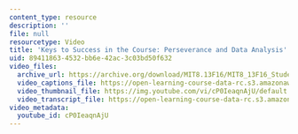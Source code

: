 ```yaml
---
content_type: resource
description: ''
file: null
resourcetype: Video
title: 'Keys to Success in the Course: Perseverance and Data Analysis'
uid: 89411863-4532-bb6e-42ac-3c03bd50f632
video_files:
  archive_url: https://archive.org/download/MIT8.13F16/MIT8_13F16_Students_Keys_to_Success_300k.mp4
  video_captions_file: https://open-learning-course-data-rc.s3.amazonaws.com/8-13-14-experimental-physics-i-ii-junior-lab-fall-2016-spring-2017/2f24a9ba74e2585b850a9df43b941c06_cP0IeaqnAjU.vtt
  video_thumbnail_file: https://img.youtube.com/vi/cP0IeaqnAjU/default.jpg
  video_transcript_file: https://open-learning-course-data-rc.s3.amazonaws.com/8-13-14-experimental-physics-i-ii-junior-lab-fall-2016-spring-2017/1092b589a2f0f40f61e4e0ba5edfd84e_cP0IeaqnAjU.pdf
video_metadata:
  youtube_id: cP0IeaqnAjU
---
```

